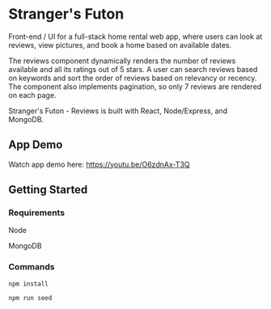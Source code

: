 # Stranger's Futon #
Front-end / UI for a full-stack home rental web app, where users can look at reviews, view pictures, and book a home based on available dates.

The reviews component dynamically renders the number of reviews available and all its ratings out of 5 stars. A user can search reviews based on keywords and sort the order of reviews based on relevancy or recency. The component also implements pagination, so only 7 reviews are rendered on each page.

Stranger's Futon - Reviews is built with React, Node/Express, and MongoDB.

## App Demo ##
Watch app demo here: https://youtu.be/O6zdnAx-T3Q

## Getting Started ##

### Requirements ##
Node

MongoDB

### Commands ###
```
npm install
```
```
npm run seed
```
